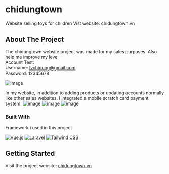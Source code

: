 # chidungtown
Website selling toys for children
Vist website: chidungtown.vn
<!-- ABOUT THE PROJECT -->
## About The Project
The chidungtown website project was made for my sales purposes. Also help me improve my level
<br>
Account Test:
<br>
Username: lychidung@gmail.com
<br>
Password: 12345678

![image](https://github.com/user-attachments/assets/1062a475-a304-473c-844b-f2fd80879220)

In my website, in addition to adding products or updating accounts normally like other sales websites. I integrated a mobile scratch card payment system.
![image](https://github.com/user-attachments/assets/8f225870-dcaf-4818-9147-b37a7fb37ca2)
![image](https://github.com/user-attachments/assets/36dbc346-523a-479e-8d85-cdc824add92f)
![image](https://github.com/user-attachments/assets/f8e61e44-6359-4257-8020-ac7c8eac1463)


### Built With

Framework i used in this project

[![Vue.js](https://img.shields.io/badge/vue.js-3.0-green)](https://vuejs.org/)
[![Laravel](https://img.shields.io/badge/laravel-10.0-red)](https://laravel.com/)
[![Tailwind CSS](https://img.shields.io/badge/tailwindcss-3.0-blue)](https://tailwindcss.com/)


<!-- GETTING STARTED -->
## Getting Started

Visit the project website: <a href="chidungtown.vn">chidungtown.vn</a>

